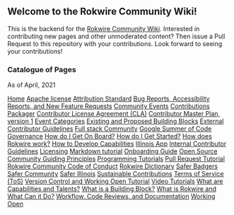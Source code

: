 ## Welcome to the Rokwire Community Wiki! 

This is the backend for the [Rokwire Community Wiki](https://github.com/rokwire/rokwire-community/wiki). Interested in contributing new pages and other unmoderated content? Then issue a Pull Request to this repository with your contributions. Look forward to seeing your contributions! 

### Catalogue of Pages
As of April, 2021

[Home](https://github.com/rokwire/rokwire-community/wiki)
[Apache license](https://github.com/rokwire/rokwire-community/wiki/Apache-license)
[Attribution Standard](https://github.com/rokwire/rokwire-community/wiki/Attribution-Standard)
[Bug Reports, Accessibility Reports, and New Feature Requests](https://github.com/rokwire/rokwire-community/wiki/Bug-Reports,-Accessibility-Reports,-and-New-Feature-Requests)
[Community Events](https://github.com/rokwire/rokwire-community/wiki/Community-Events)
[Contributions Packager](https://github.com/rokwire/rokwire-community/wiki/Contributions-Packager)
[Contributor License Agreement (CLA)](https://github.com/rokwire/rokwire-community/wiki/Contributor-License-Agreement-(CLA))
[Contributor Master Plan, version 1](https://github.com/rokwire/rokwire-community/wiki/Contributor-Master-Plan,-version-1)
[Event Categories](https://github.com/rokwire/rokwire-community/wiki/Event-Categories)
[Existing and Proposed Building Blocks](https://github.com/rokwire/rokwire-community/wiki/Existing-and-Proposed-Building-Blocks)
[External Contributor Guidelines](https://github.com/rokwire/rokwire-community/wiki/External-Contributor-Guidelines)
[Full stack Community](https://github.com/rokwire/rokwire-community/wiki/Full-stack-Community)
[Google Summer of Code](https://github.com/rokwire/rokwire-community/wiki/Google-Summer-of-Code)
[Governance](https://github.com/rokwire/rokwire-community/wiki/Governance)
[How do I Get On Board?](https://github.com/rokwire/rokwire-community/wiki/How-do-I-Get-On-Board%3F)
[How do I Get Started?](https://github.com/rokwire/rokwire-community/wiki/How-do-I-Get-Started%3F)
[How does Rokwire work?](https://github.com/rokwire/rokwire-community/wiki/How-does-Rokwire-work%3F)
[How to Develop Capabilities](https://github.com/rokwire/rokwire-community/wiki/How-to-Develop-Capabilities)
[Illinois App](https://github.com/rokwire/rokwire-community/wiki/Illinois-App)
[Internal Contributor Guidelines](https://github.com/rokwire/rokwire-community/wiki/Internal-Contributor-Guidelines)
[Licensing](https://github.com/rokwire/rokwire-community/wiki/Licensing)
[Markdown tutorial](https://github.com/rokwire/rokwire-community/wiki/Markdown-tutorial)
[Onboarding Guide](https://github.com/rokwire/rokwire-community/wiki/Onboarding-Guide)
[Open Source Community Guiding Principles](https://github.com/rokwire/rokwire-community/wiki/Open-Source-Community-Guiding-Principles)
[Programming Tutorials](https://github.com/rokwire/rokwire-community/wiki/Programming-Tutorials)
[Pull Request Tutorial](https://github.com/rokwire/rokwire-community/wiki/Pull-Request-Tutorial)
[Rokwire Community Code of Conduct](https://github.com/rokwire/rokwire-community/wiki/Rokwire-Community-Code-of-Conduct)
[Rokwire Dictionary](https://github.com/rokwire/rokwire-community/wiki/Rokwire-Dictionary)
[Safer Badgers](https://github.com/rokwire/rokwire-community/wiki/Safer-Badgers)
[Safer Community](https://github.com/rokwire/rokwire-community/wiki/Safer-Community)
[Safer Illinois](https://github.com/rokwire/rokwire-community/wiki/Safer-Illinois)
[Sustainable Contributions](https://github.com/rokwire/rokwire-community/wiki/Sustainable-Contributions)
[Terms of Service (ToS)](https://github.com/rokwire/rokwire-community/wiki/Terms-of-Service-(ToS))
[Version Control and Working Open Tutorial](https://github.com/rokwire/rokwire-community/wiki/Version-Control-and-Working-Open-Tutorial)
[Video Tutorials](https://github.com/rokwire/rokwire-community/wiki/Video-Tutorials)
[What are Capabilities and Talents?](https://github.com/rokwire/rokwire-community/wiki/What-are-Capabilities-and-Talents%3F)
[What is a Building Block?](https://github.com/rokwire/rokwire-community/wiki/What-is-a-Building-Block%3F)
[What is Rokwire and What Can it Do?](https://github.com/rokwire/rokwire-community/wiki/What-is-Rokwire-and-What-Can-it-Do%3F)
[Workflow, Code Reviews, and Documentation](https://github.com/rokwire/rokwire-community/wiki/Workflow,-Code-Reviews,-and-Documentation)
[Working Open](https://github.com/rokwire/rokwire-community/wiki/Working-Open)
